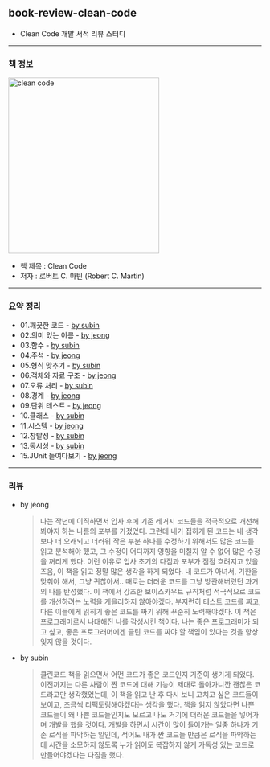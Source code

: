 ## book-review-clean-code

- Clean Code 개발 서적 리뷰 스터디

---

### 책 정보

<img src="./cleanCode.jpeg" width="300px" height="350px" alt="clean code"></img><br/>

- 책 제목 : Clean Code
- 저자 : 로버트 C. 마틴 (Robert C. Martin)

---

### 요약 정리

- 01.깨끗한 코드 - [by subin](01.깨끗한%20코드/01-subin.md)
- 02.의미 있는 이름 - [by jeong](02.의미%20있는%20이름/02-jeong.md)
- 03.함수 - [by subin](03.함수/03-subin.md)
- 04.주석 - [by jeong](04.주석/04-jeong.md)
- 05.형식 맞추기 - [by subin](05.형식%20맞추기/05-subin.md)
- 06.객체와 자료 구조 - [by jeong](06.객체와%20자료%20구조/06-jeong.md)
- 07.오류 처리 - [by subin](07.오류%20처리/07-subin.md)
- 08.경계 - [by jeong](08.경계/img/08-jeong-01.png)
- 09.단위 테스트 - [by jeong](09.단위%20테스트/09-jeong.md)
- 10.클래스 - [by subin](10.클래스/10-subin.md)
- 11.시스템 - [by jeong](11.시스템/11-jeong.md)
- 12.창발성 - [by subin](12.창발성/12-subin.md)
- 13.동시성 - [by subin](13.동시성/13-subin.md)
- 15.JUnit 들여다보기 - [by jeong](15.JUnit%20들여다보기/15-jeong.md)

---

### 리뷰

- by jeong

  > 나는 작년에 이직하면서 입사 후에 기존 레거시 코드들을 적극적으로 개선해봐야지 하는 나름의 포부를 가졌었다.
  > 그런데 내가 접하게 된 코드는 내 생각보다 더 오래되고 더러워 작은 부분 하나를 수정하기 위해서도 많은 코드를 읽고 분석해야 했고, 그 수정이 어디까지 영향을 미칠지 알 수 없어 많은 수정을 꺼리게 했다. 이런 이유로 입사 초기의 다짐과 포부가 점점 흐려지고 있을 즈음, 이 책을 읽고 정말 많은 생각을 하게 되었다.
  > 내 코드가 아녀서, 기한을 맞춰야 해서, 그냥 귀찮아서.. 때로는 더러운 코드를 그냥 방관해버렸던 과거의 나를 반성했다.
  > 이 책에서 강조한 보이스카우트 규칙처럼 적극적으로 코드를 개선하려는 노력을 게을리하지 않아야겠다. 부지런히 테스트 코드를 짜고, 다른 이들에게 읽히기 좋은 코드를 짜기 위해 꾸준히 노력해야겠다.
  > 이 책은 프로그래머로서 나태해진 나를 각성시킨 책이다. 나는 좋은 프로그래머가 되고 싶고, 좋은 프로그래머에겐 클린 코드를 짜야 할 책임이 있다는 것을 항상 잊지 않을 것이다.

- by subin
  > 클린코드 책을 읽으면서 어떤 코드가 좋은 코드인지 기준이 생기게 되었다.
  > 이전까지는 다른 사람이 짠 코드에 대해 기능이 제대로 돌아가니깐 괜찮은 코드라고만 생각했었는데, 이 책을 읽고 난 후 다시 보니 고치고 싶은 코드들이 보이고, 조금씩 리팩토링해야겠다는 생각을 했다.
  > 책을 읽지 않았다면 나쁜 코드들이 왜 나쁜 코드들인지도 모르고 나도 거기에 더러운 코드들을 넣어가며 개발을 했을 것이다. 
  > 개발을 하면서 시간이 많이 들어가는 일중 하나가 기존 로직을 파악하는 일인데, 적어도 내가 짠 코드들 만큼은 로직을 파악하는데 시간을 소모하지 않도록 누가 읽어도 복잡하지 않게 가독성 있는 코드로 만들어야겠다는 다짐을 했다.
